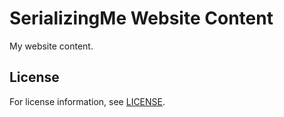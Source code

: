 # SerializingMe Website Content

My website content.

## License

For license information, see [LICENSE](https://github.com/serializingme/website-content/blob/master/LICENSE.md).
